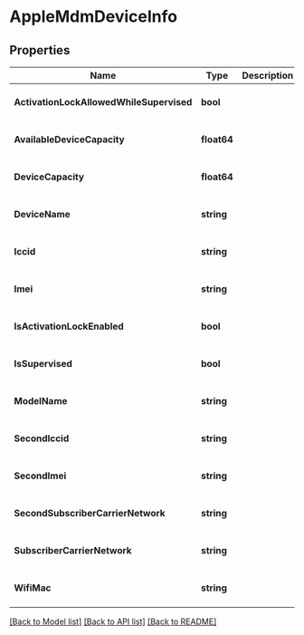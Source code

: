 # AppleMdmDeviceInfo

## Properties
Name | Type | Description | Notes
------------ | ------------- | ------------- | -------------
**ActivationLockAllowedWhileSupervised** | **bool** |  | [optional] [default to null]
**AvailableDeviceCapacity** | **float64** |  | [optional] [default to null]
**DeviceCapacity** | **float64** |  | [optional] [default to null]
**DeviceName** | **string** |  | [optional] [default to null]
**Iccid** | **string** |  | [optional] [default to null]
**Imei** | **string** |  | [optional] [default to null]
**IsActivationLockEnabled** | **bool** |  | [optional] [default to null]
**IsSupervised** | **bool** |  | [optional] [default to null]
**ModelName** | **string** |  | [optional] [default to null]
**SecondIccid** | **string** |  | [optional] [default to null]
**SecondImei** | **string** |  | [optional] [default to null]
**SecondSubscriberCarrierNetwork** | **string** |  | [optional] [default to null]
**SubscriberCarrierNetwork** | **string** |  | [optional] [default to null]
**WifiMac** | **string** |  | [optional] [default to null]

[[Back to Model list]](../README.md#documentation-for-models) [[Back to API list]](../README.md#documentation-for-api-endpoints) [[Back to README]](../README.md)

